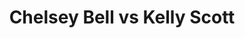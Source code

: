 ---
title: Chelsey Bell vs Kelly Scott
player1:
  name: Bell, Chelsey
  percent: 81
  wins: 3
  losses: 0
player2:
  name: Scott, Kelly
  percent: 67
  wins: 0
  losses: 3
games:
- player1:
    team: SK
    position: Lead
    percent: 79
    win: 1
    loss: 0
  player2:
    team: BC
    position: Fourth
    percent: 66
    win: 0
    loss: 1
  event: Hearts
  year: 2005
  draw: Round Robin(4)
  score: SK 8 - BC 5
- player1:
    team: AB
    position: Lead
    percent: 81
    win: 1
    loss: 0
  player2:
    team: CA
    position: Fourth
    percent: 67
    win: 0
    loss: 1
  event: Hearts
  year: 2008
  draw: Round Robin(8)
  score: AB 9 - CA 4
- player1:
    team: AB
    position: Lead
    percent: 83
    win: 1
    loss: 0
  player2:
    team: BC
    position: Fourth
    percent: 67
    win: 0
    loss: 1
  event: Hearts
  year: 2011
  draw: Round Robin(4)
  score: AB 7 - BC 6
- player1:
    team: LAW
    position: Lead
    percent: 91
    win: 1
    loss: 0
  player2:
    team: SCO
    position: Fourth
    percent: 73
    win: 0
    loss: 1
  event: Trials (Women)
  year: 2005
  draw: Round Robin(5)
  score: LAW 8 - SCO 7
- player1:
    team: KLEI
    position: Lead
    percent: 74
    win: 1
    loss: 0
  player2:
    team: SCOT
    position: Fourth
    percent: 67
    win: 0
    loss: 1
  event: Trials (Women)
  year: 2009
  draw: Round Robin(2)
  score: KLEI 9 - SCOT 6
---